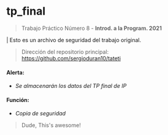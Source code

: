 # tp_final
> Trabajo Práctico Número 8 - **Introd. a la Program. 2021**
 
| Esto es un archivo de seguridad del trabajo original.
> Dirección del repositorio principal: https://github.com/sergioduran10/tateti

#### Alerta:
 
- *Se almacenarán los datos del TP final de IP*

#### Función:
 
- *Copia de seguridad*

> Dude, This's awesome!